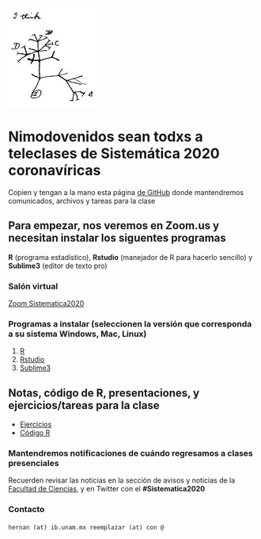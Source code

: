 ![TreeThinking](DarwinIthink.jpg)
# Nimodovenidos sean todxs a teleclases de Sistemática 2020 coronavíricas

Copien y tengan a la mano esta página [de GitHub](https://hernanvm.github.io/Sistematica2020/) donde mantendremos comunicados, archivos y tareas para la clase


## Para empezar, nos veremos en Zoom.us y necesitan instalar los siguentes programas

**R** (programa estadístico), **Rstudio** (manejador de R para hacerlo sencillo) y **Sublime3** (editor de texto pro)


### Salón virtual
[Zoom Sistematica2020](https://zoom.us/j/9899412978) 

### Programas a instalar (seleccionen la versión que corresponda a su sistema Windows, Mac, Linux)

1. [R](https://cran.r-project.org/)
2. [Rstudio](https://rstudio.com/products/rstudio/download/#download) 
3. [Sublime3](https://www.sublimetext.com/3)



## Notas, código de R, presentaciones, y ejercicios/tareas para la clase
- [Ejercicios](https://github.com/HernanVM/Sistematica2020/tree/R/Ejercicios)
- [Código R](https://github.com/HernanVM/Sistematica2020/tree/R/Rcode)





### Mantendremos notificaciones de cuándo regresamos a clases presenciales

Recuerden revisar las noticias en la sección de avisos y noticias de la [Facultad de Ciencias](http://www.fciencias.unam.mx/comunicacion/noticias), y en Twitter con el **#Sistematica2020**

### Contacto
```hernan (at) ib.unam.mx reemplazar (at) con @```

